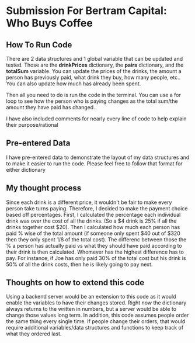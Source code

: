 # Submission For Bertram Capital: Who Buys Coffee

## How To Run Code
There are 2 data structures and 1 global variable that can be updated and tested. Those are the **drinkPrices** dictionary, the **pairs** dictionary, and the **totalSum** variable. You can update the prices of the drinks, the amount a person has previously paid, what drink they buy, how many people, etc.. You can also update how much has already been spent. 

Then all you need to do is run the code in the terminal. You can use a for loop to see how the person who is paying changes as the total sum/the amount they have paid has changed. 

I have also included comments for nearly every line of code to help explain their purpose/rational

## Pre-entered Data
I have pre-entered data to demonstrate the layout of my data structures and to make it easier to run the code. Please feel free to follow that format for either dictionary

## My thought process
Since each drink is a different price, it wouldn't be fair to make every person take turns paying. Therefore, I decided to make the payment choice based off percentages. First, I calculated the percentage each individual drink was over the cost of all the drinks. (So a $4 drink is 25% if all the drinks together cost $20). Then I calculated how much each person has paid % wise of the total amount (if someone only spent $40 out of $320 then they only spent 1/8 of the total cost). The differenc between those the % a person has actually paid vs what they should have paid according to their drink is then calculated. Whomever has the highest difference has to pay. For instance, if Joe has only paid 30% of the total cost but his drink is 50% of all the drink costs, then he is likely going to pay next. 

## Thoughts on how to extend this code
Using a backend server would be an extension to this code as it would enable the variables to have their changes stored. Right now the dictionary always returns to the written in numbers, but a server would be able to change those values long term. In addition, this code assumes people order the same thing every single time. If people change their orders, that would require additional variables/data structures and functions to keep track of what they ordered last.